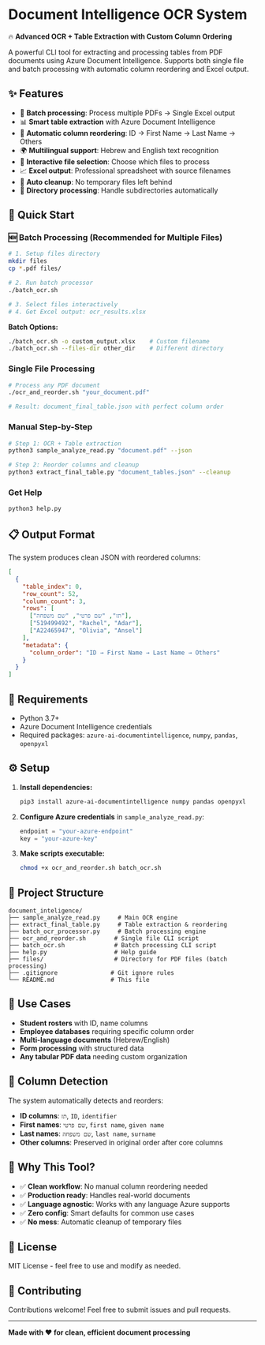 # Document Intelligence OCR System

🔥 **Advanced OCR + Table Extraction with Custom Column Ordering**

A powerful CLI tool for extracting and processing tables from PDF documents using Azure Document Intelligence. Supports both single file and batch processing with automatic column reordering and Excel output.

## ✨ Features

- 🚀 **Batch processing**: Process multiple PDFs → Single Excel output
- 📊 **Smart table extraction** with Azure Document Intelligence
- 🔄 **Automatic column reordering**: ID → First Name → Last Name → Others
- 🌍 **Multilingual support**: Hebrew and English text recognition
- 📱 **Interactive file selection**: Choose which files to process
- 📈 **Excel output**: Professional spreadsheet with source filenames
- 🧹 **Auto cleanup**: No temporary files left behind
- 📁 **Directory processing**: Handle subdirectories automatically

## 🚀 Quick Start

### 🆕 Batch Processing (Recommended for Multiple Files)
```bash
# 1. Setup files directory
mkdir files
cp *.pdf files/

# 2. Run batch processor
./batch_ocr.sh

# 3. Select files interactively
# 4. Get Excel output: ocr_results.xlsx
```

**Batch Options:**
```bash
./batch_ocr.sh -o custom_output.xlsx    # Custom filename
./batch_ocr.sh --files-dir other_dir    # Different directory
```

### Single File Processing
```bash
# Process any PDF document
./ocr_and_reorder.sh "your_document.pdf"

# Result: document_final_table.json with perfect column order
```

### Manual Step-by-Step
```bash
# Step 1: OCR + Table extraction
python3 sample_analyze_read.py "document.pdf" --json

# Step 2: Reorder columns and cleanup
python3 extract_final_table.py "document_tables.json" --cleanup
```

### Get Help
```bash
python3 help.py
```

## 📋 Output Format

The system produces clean JSON with reordered columns:

```json
[
  {
    "table_index": 0,
    "row_count": 52,
    "column_count": 3,
    "rows": [
      ["תז", "שם פרטי", "שם משפחה"],
      ["519499492", "Rachel", "Adar"],
      ["A22465947", "Olivia", "Ansel"]
    ],
    "metadata": {
      "column_order": "ID → First Name → Last Name → Others"
    }
  }
]
```

## 🔧 Requirements

- Python 3.7+
- Azure Document Intelligence credentials
- Required packages: `azure-ai-documentintelligence`, `numpy`, `pandas`, `openpyxl`

## ⚙️ Setup

1. **Install dependencies:**
   ```bash
   pip3 install azure-ai-documentintelligence numpy pandas openpyxl
   ```

2. **Configure Azure credentials** in `sample_analyze_read.py`:
   ```python
   endpoint = "your-azure-endpoint"
   key = "your-azure-key"
   ```

3. **Make scripts executable:**
   ```bash
   chmod +x ocr_and_reorder.sh batch_ocr.sh
   ```

## 📁 Project Structure

```
document_inteligence/
├── sample_analyze_read.py     # Main OCR engine
├── extract_final_table.py     # Table extraction & reordering
├── batch_ocr_processor.py     # Batch processing engine
├── ocr_and_reorder.sh        # Single file CLI script
├── batch_ocr.sh              # Batch processing CLI script
├── help.py                   # Help guide
├── files/                    # Directory for PDF files (batch processing)
├── .gitignore               # Git ignore rules
└── README.md                # This file
```

## 🎯 Use Cases

- **Student rosters** with ID, name columns
- **Employee databases** requiring specific column order
- **Multi-language documents** (Hebrew/English)
- **Form processing** with structured data
- **Any tabular PDF data** needing custom organization

## 🔄 Column Detection

The system automatically detects and reorders:

- **ID columns**: `תז`, `ID`, `identifier`
- **First names**: `שם פרטי`, `first name`, `given name`
- **Last names**: `שם משפחה`, `last name`, `surname`
- **Other columns**: Preserved in original order after core columns

## 🌟 Why This Tool?

- ✅ **Clean workflow**: No manual column reordering needed
- ✅ **Production ready**: Handles real-world documents
- ✅ **Language agnostic**: Works with any language Azure supports
- ✅ **Zero config**: Smart defaults for common use cases
- ✅ **No mess**: Automatic cleanup of temporary files

## 📝 License

MIT License - feel free to use and modify as needed.

## 🤝 Contributing

Contributions welcome! Feel free to submit issues and pull requests.

---

**Made with ❤️ for clean, efficient document processing**

